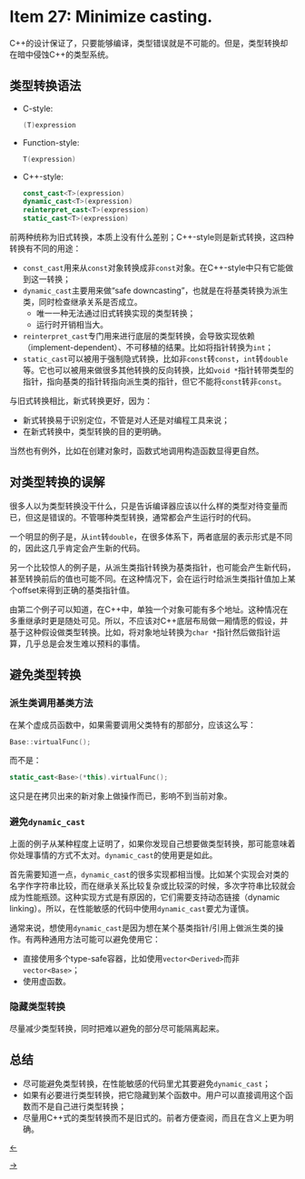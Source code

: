 # Item 27: Minimize casting.

C++的设计保证了，只要能够编译，类型错误就是不可能的。但是，类型转换却在暗中侵蚀C++的类型系统。

## 类型转换语法

- C-style:

  ```cpp
  (T)expression
  ```

- Function-style:

  ```cpp
  T(expression)
  ```

- C++-style:

  ```cpp
  const_cast<T>(expression)
  dynamic_cast<T>(expression)
  reinterpret_cast<T>(expression)
  static_cast<T>(expression)
  ```

前两种统称为旧式转换，本质上没有什么差别；C++-style则是新式转换，这四种转换有不同的用途：

- `const_cast`用来从`const`对象转换成非`const`对象。在C++-style中只有它能做到这一转换；
- `dynamic_cast`主要用来做“safe downcasting”，也就是在将基类转换为派生类，同时检查继承关系是否成立。
  - 唯一一种无法通过旧式转换实现的类型转换；
  - 运行时开销相当大。
- `reinterpret_cast`专门用来进行底层的类型转换，会导致实现依赖（implement-dependent）、不可移植的结果。比如将指针转换为`int`；
- `static_cast`可以被用于强制隐式转换，比如非`const`转`const`，`int`转`double`等。它也可以被用来做很多其他转换的反向转换，比如`void *`指针转带类型的指针，指向基类的指针转指向派生类的指针，但它不能将`const`转非`const`。

与旧式转换相比，新式转换更好，因为：

- 新式转换易于识别定位，不管是对人还是对编程工具来说；
- 在新式转换中，类型转换的目的更明确。

当然也有例外，比如在创建对象时，函数式地调用构造函数显得更自然。

## 对类型转换的误解

很多人以为类型转换没干什么，只是告诉编译器应该以什么样的类型对待变量而已，但这是错误的。不管哪种类型转换，通常都会产生运行时的代码。

一个明显的例子是，从`int`转`double`，在很多体系下，两者底层的表示形式是不同的，因此这几乎肯定会产生新的代码。

另一个比较惊人的例子是，从派生类指针转换为基类指针，也可能会产生新代码，甚至转换前后的值也可能不同。在这种情况下，会在运行时给派生类指针值加上某个offset来得到正确的基类指针值。

由第二个例子可以知道，在C++中，单独一个对象可能有多个地址。这种情况在多重继承时更是随处可见。所以，不应该对C++底层布局做一厢情愿的假设，并基于这种假设做类型转换。比如，将对象地址转换为`char *`指针然后做指针运算，几乎总是会发生难以预料的事情。

## 避免类型转换

### 派生类调用基类方法

在某个虚成员函数中，如果需要调用父类特有的那部分，应该这么写：

```cpp
Base::virtualFunc();
```

而不是：

```cpp
static_cast<Base>(*this).virtualFunc();
```

这只是在拷贝出来的新对象上做操作而已，影响不到当前对象。

### 避免`dynamic_cast`

上面的例子从某种程度上证明了，如果你发现自己想要做类型转换，那可能意味着你处理事情的方式不太对。`dynamic_cast`的使用更是如此。

首先需要知道一点，`dynamic_cast`的很多实现都相当慢。比如某个实现会对类的名字作字符串比较，而在继承关系比较复杂或比较深的时候，多次字符串比较就会成为性能瓶颈。这种实现方式是有原因的，它们需要支持动态链接（dynamic linking）。所以，在性能敏感的代码中使用`dynamic_cast`要尤为谨慎。

通常来说，想使用`dynamic_cast`是因为想在某个基类指针/引用上做派生类的操作。有两种通用方法可能可以避免使用它：

- 直接使用多个type-safe容器，比如使用`vector<Derived>`而非`vector<Base>`；
- 使用虚函数。

### 隐藏类型转换

尽量减少类型转换，同时把难以避免的部分尽可能隔离起来。

## 总结

- 尽可能避免类型转换，在性能敏感的代码里尤其要避免`dynamic_cast`；
- 如果有必要进行类型转换，把它隐藏到某个函数中。用户可以直接调用这个函数而不是自己进行类型转换；
- 尽量用C++式的类型转换而不是旧式的。前者方便查阅，而且在含义上更为明确。

<a href="../Item%2026"><-</a>

<a href="../Item%2028">-></a>
